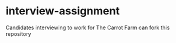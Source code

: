 # interview-assignment
Candidates interviewing to work for The Carrot Farm can fork this repository 
